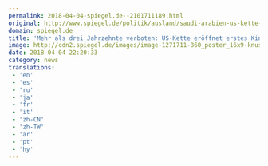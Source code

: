 ```yaml
---
permalink: 2018-04-04-spiegel.de--2101711189.html
original: http://www.spiegel.de/politik/ausland/saudi-arabien-us-kette-amc-eroeffnet-erstes-kino-seit-35-jahren-in-riad-a-1201298.html#ref=rss
domain: spiegel.de
title: 'Mehr als drei Jahrzehnte verboten: US-Kette eröffnet erstes Kino in Saudi-Arabien - SPIEGEL ONLINE - Politik'
image: http://cdn2.spiegel.de/images/image-1271711-860_poster_16x9-knus-1271711.jpg
date: 2018-04-04 22:20:33
category: news
translations: 
 - 'en'
 - 'es'
 - 'ru'
 - 'ja'
 - 'fr'
 - 'it'
 - 'zh-CN'
 - 'zh-TW'
 - 'ar'
 - 'pt'
 - 'hy'
---
```


